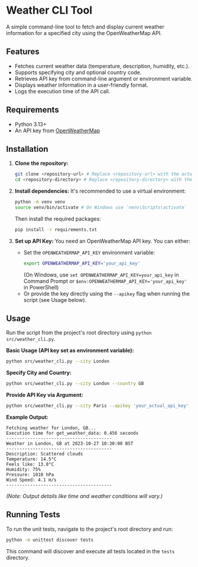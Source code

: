 # Weather CLI Tool

A simple command-line tool to fetch and display current weather information for a specified city using the OpenWeatherMap API.

## Features

*   Fetches current weather data (temperature, description, humidity, etc.).
*   Supports specifying city and optional country code.
*   Retrieves API key from command-line argument or environment variable.
*   Displays weather information in a user-friendly format.
*   Logs the execution time of the API call.

## Requirements

*   Python 3.13+
*   An API key from [OpenWeatherMap](https://openweathermap.org/appid)

## Installation

1.  **Clone the repository:**
    ```bash
    git clone <repository-url> # Replace <repository-url> with the actual URL
    cd <repository-directory> # Replace <repository-directory> with the cloned directory name
    ```

2.  **Install dependencies:**
    It's recommended to use a virtual environment:
    ```bash
    python -m venv venv
    source venv/bin/activate # On Windows use `venv\Scripts\activate`
    ```
    Then install the required packages:
    ```bash
    pip install -r requirements.txt
    ```

3.  **Set up API Key:**
    You need an OpenWeatherMap API key. You can either:
    *   Set the `OPENWEATHERMAP_API_KEY` environment variable:
        ```bash
        export OPENWEATHERMAP_API_KEY='your_api_key'
        ```
        (On Windows, use `set OPENWEATHERMAP_API_KEY=your_api_key` in Command Prompt or `$env:OPENWEATHERMAP_API_KEY='your_api_key'` in PowerShell)
    *   Or provide the key directly using the `--apikey` flag when running the script (see Usage below).

## Usage

Run the script from the project's root directory using `python src/weather_cli.py`.

**Basic Usage (API key set as environment variable):**

```bash
python src/weather_cli.py --city London
```

**Specify City and Country:**

```bash
python src/weather_cli.py --city London --country GB
```

**Provide API Key via Argument:**

```bash
python src/weather_cli.py --city Paris --apikey 'your_actual_api_key'
```

**Example Output:**

```
Fetching weather for London, GB...
Execution time for get_weather_data: 0.456 seconds
----------------------------------------
Weather in London, GB at 2023-10-27 10:30:00 BST
----------------------------------------
Description: Scattered clouds
Temperature: 14.5°C
Feels like: 13.8°C
Humidity: 75%
Pressure: 1010 hPa
Wind Speed: 4.1 m/s
----------------------------------------
```
*(Note: Output details like time and weather conditions will vary.)*

## Running Tests

To run the unit tests, navigate to the project's root directory and run:

```bash
python -m unittest discover tests
```

This command will discover and execute all tests located in the `tests` directory.
